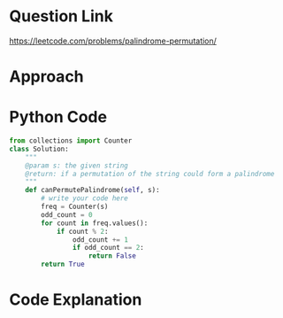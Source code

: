 # Question Link
https://leetcode.com/problems/palindrome-permutation/

# Approach

# Python Code

```Python
from collections import Counter
class Solution:
    """
    @param s: the given string
    @return: if a permutation of the string could form a palindrome
    """
    def canPermutePalindrome(self, s):
        # write your code here
        freq = Counter(s)
        odd_count = 0
        for count in freq.values():
            if count % 2:
                odd_count += 1
                if odd_count == 2:
                    return False
        return True
```

# Code Explanation
